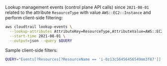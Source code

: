 Lookup management events (control plane API calls) since `2021-08-01` related to the attribute `ResourceType` with value `AWS::EC2::Instance` and perform client-side filtering:
```bash
aws cloudtrail lookup-events \
  --lookup-attributes AttributeKey=ResourceType,AttributeValue=AWS::EC2::Instance \
  --start-time 2021-08-01 \
  --output=json --query $QUERY
```

Sample client-side filters:
```bash
QUERY="Events[?Resources[?ResourceName == 'i-0z13c56456456549mm3f87']].{e: EventName, res: Resources}"
```
